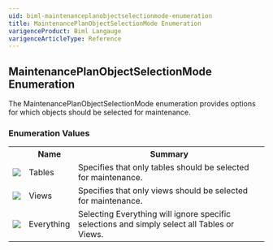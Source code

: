 ```yaml
---
uid: biml-maintenanceplanobjectselectionmode-enumeration
title: MaintenancePlanObjectSelectionMode Enumeration
varigenceProduct: Biml Langauge
varigenceArticleType: Reference
---
```


## MaintenancePlanObjectSelectionMode Enumeration<div class="LanguageSummary"><div class ="SummaryItem">The MaintenancePlanObjectSelectionMode enumeration provides options for which objects should be selected for maintenance.</div></div><div class="EnumValueGroup">### Enumeration Values<table id="EnumValue" class="MemberList"><tbody><tr><th class="MemberTypeIconColumnHeader">&nbsp;</th><th class="MemberNameColumnHeader">Name</th><th class="MemberSummaryColumnHeader">Summary</th></tr><tr class="cd0"><td align="center" class="MemberTypeIcon"><img src="enumValue.png"></img></td><td class="MemberName">Tables</td><td class="MemberSummary"><div class ="SummaryItem">Specifies that only tables should be selected for maintenance.</div></td></tr><tr class="cd1"><td align="center" class="MemberTypeIcon"><img src="enumValue.png"></img></td><td class="MemberName">Views</td><td class="MemberSummary"><div class ="SummaryItem">Specifies that only views should be selected for maintenance.</div></td></tr><tr class="cd0"><td align="center" class="MemberTypeIcon"><img src="enumValue.png"></img></td><td class="MemberName">Everything</td><td class="MemberSummary"><div class ="SummaryItem">Selecting Everything will ignore specific selections and simply select all Tables or Views.</div></td></tr></tbody></table></div>